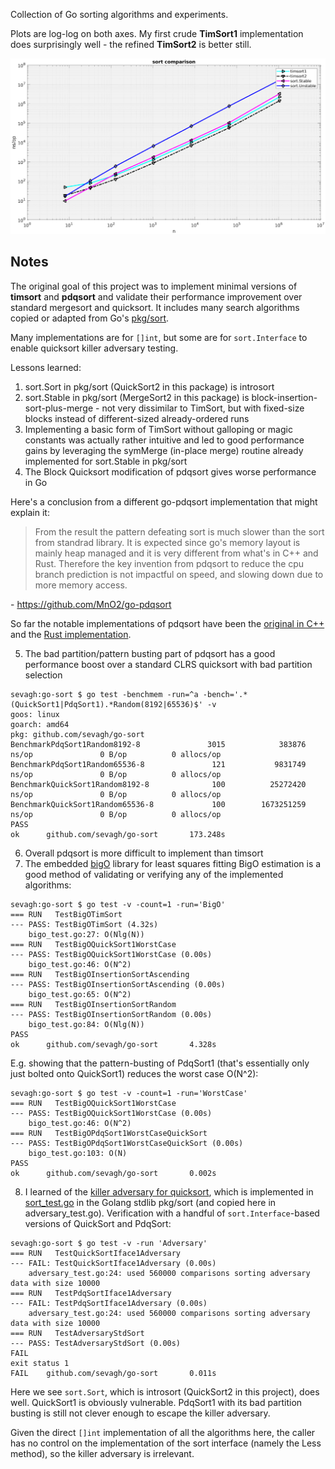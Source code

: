 Collection of Go sorting algorithms and experiments.

Plots are log-log on both axes. My first crude **TimSort1** implementation does surprisingly well - the refined **TimSort2** is better still.

![ns](.github/ns.png)

## Notes

The original goal of this project was to implement minimal versions of **timsort** and **pdqsort** and validate their performance improvement over standard mergesort and quicksort. It includes many search algorithms copied or adapted from Go's [pkg/sort](https://golang.org/src/sort/sort.go).

Many implementations are for `[]int`, but some are for `sort.Interface` to enable quicksort killer adversary testing.

Lessons learned:

1. sort.Sort in pkg/sort (QuickSort2 in this package) is introsort
2. sort.Stable in pkg/sort (MergeSort2 in this package) is block-insertion-sort-plus-merge - not very dissimilar to TimSort, but with fixed-size blocks instead of different-sized already-ordered runs
3. Implementing a basic form of TimSort without galloping or magic constants was actually rather intuitive and led to good performance gains by leveraging the symMerge (in-place merge) routine already implemented for sort.Stable in pkg/sort
4. The Block Quicksort modification of pdqsort gives worse performance in Go

Here's a conclusion from a different go-pdqsort implementation that might explain it:

>From the result the pattern defeating sort is much slower than the sort from standrad library. It is expected since go's memory layout is mainly heap managed and it is very different from what's in C++ and Rust. Therefore the key invention from pdqsort to reduce the cpu branch prediction is not impactful on speed, and slowing down due to more memory access.

\- https://github.com/MnO2/go-pdqsort

So far the notable implementations of pdqsort have been the [original in C++](https://github.com/orlp/pdqsort) and the [Rust implementation](https://github.com/stjepang/pdqsort).

5. The bad partition/pattern busting part of pdqsort has a good performance boost over a standard CLRS quicksort with bad partition selection

```
sevagh:go-sort $ go test -benchmem -run=^a -bench='.*(QuickSort1|PdqSort1).*Random(8192|65536)$' -v
goos: linux
goarch: amd64
pkg: github.com/sevagh/go-sort
BenchmarkPdqSort1Random8192-8               3015            383876 ns/op               0 B/op          0 allocs/op
BenchmarkPdqSort1Random65536-8               121           9831749 ns/op               0 B/op          0 allocs/op
BenchmarkQuickSort1Random8192-8              100          25272420 ns/op               0 B/op          0 allocs/op
BenchmarkQuickSort1Random65536-8             100        1673251259 ns/op               0 B/op          0 allocs/op
PASS
ok      github.com/sevagh/go-sort       173.248s
```

6. Overall pdqsort is more difficult to implement than timsort
7. The embedded [bigO](./bigO) library for least squares fitting BigO estimation is a good method of validating or verifying any of the implemented algorithms:

```
sevagh:go-sort $ go test -v -count=1 -run='BigO'
=== RUN   TestBigOTimSort
--- PASS: TestBigOTimSort (4.32s)
    bigo_test.go:27: O(Nlg(N))
=== RUN   TestBigOQuickSort1WorstCase
--- PASS: TestBigOQuickSort1WorstCase (0.00s)
    bigo_test.go:46: O(N^2)
=== RUN   TestBigOInsertionSortAscending
--- PASS: TestBigOInsertionSortAscending (0.00s)
    bigo_test.go:65: O(N^2)
=== RUN   TestBigOInsertionSortRandom
--- PASS: TestBigOInsertionSortRandom (0.00s)
    bigo_test.go:84: O(Nlg(N))
PASS
ok      github.com/sevagh/go-sort       4.328s
```

E.g. showing that the pattern-busting of PdqSort1 (that's essentially only just bolted onto QuickSort1) reduces the worst case O(N^2):

```
sevagh:go-sort $ go test -v -count=1 -run='WorstCase'
=== RUN   TestBigOQuickSort1WorstCase
--- PASS: TestBigOQuickSort1WorstCase (0.00s)
    bigo_test.go:46: O(N^2)
=== RUN   TestBigOPdqSort1WorstCaseQuickSort
--- PASS: TestBigOPdqSort1WorstCaseQuickSort (0.00s)
    bigo_test.go:103: O(N)
PASS
ok      github.com/sevagh/go-sort       0.002s
```

8. I learned of the [killer adversary for quicksort](https://www.cs.dartmouth.edu/~doug/mdmspe.pdf), which is implemented in [sort_test.go](https://github.com/golang/go/blob/master/src/sort/sort_test.go#L456) in the Golang stdlib pkg/sort (and copied here in adversary_test.go). Verification with a handful of `sort.Interface`-based versions of QuickSort and PdqSort:

```
sevagh:go-sort $ go test -v -run 'Adversary'
=== RUN   TestQuickSortIface1Adversary
--- FAIL: TestQuickSortIface1Adversary (0.00s)
    adversary_test.go:24: used 560000 comparisons sorting adversary data with size 10000
=== RUN   TestPdqSortIface1Adversary
--- FAIL: TestPdqSortIface1Adversary (0.00s)
    adversary_test.go:24: used 560000 comparisons sorting adversary data with size 10000
=== RUN   TestAdversaryStdSort
--- PASS: TestAdversaryStdSort (0.00s)
FAIL
exit status 1
FAIL    github.com/sevagh/go-sort       0.011s
```

Here we see `sort.Sort`, which is introsort (QuickSort2 in this project), does well. QuickSort1 is obviously vulnerable. PdqSort1 with its bad partition busting is still not clever enough to escape the killer adversary.

Given the direct `[]int` implementation of all the algorithms here, the caller has no control on the implementation of the sort interface (namely the Less method), so the killer adversary is irrelevant.
